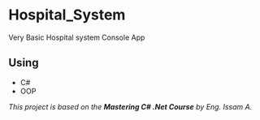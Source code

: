 # Hospital_System
Very Basic Hospital system Console App

## Using
- C#
- OOP

*This project is based on the **Mastering C# .Net Course** by Eng. Issam A.*
